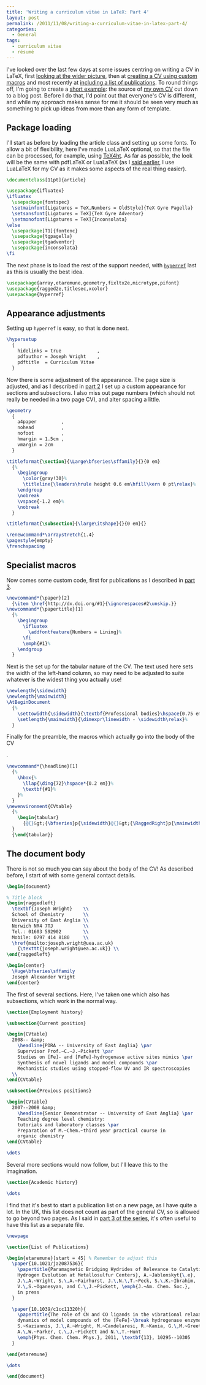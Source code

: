 ```yaml
---
title: 'Writing a curriculum vitae in LaTeX: Part 4'
layout: post
permalink: /2011/11/08/writing-a-curriculum-vitae-in-latex-part-4/
categories:
  - General
tags:
  - curriculum vitae
  - résumé
---
```

I've looked over the last few days at some issues centring on writing a CV in LaTeX, first [looking at the wider picture](/2011/11/05/writing-a-curriculum-vitae-in-latex-part-1/), then at [creating a CV using custom macros](/2011/11/06/writing-a-curriculum-vitae-in-latex-part-2/) and most recently at [including a list of publications](/2011/11/07/writing-a-curriculum-vitae-in-latex-part-3/). To round things off, I'm going to create a [short example](/wp-content/uploads/2011/11/cv.tex): the source of [my own CV](/wp-content/uploads/2011/11/cv.pdf) cut down to a blog post. Before I do that, I'd point out that everyone's CV is different, and while my approach makes sense for me it should be seen very much as something to pick up ideas from more than any form of template.

## Package loading

I'll start as before by loading the article class and setting up some fonts. To allow a bit of flexibility, here I've made LuaLaTeX optional, so that the file can be processed, for example, using [TeX4ht](https://tug.org/applications/tex4ht/mn.html). As far as possible, the look will be the same with pdfLaTeX or LuaLaTeX (as I [said earlier](/2011/11/06/writing-a-curriculum-vitae-in-latex-part-2/), I use LuaLaTeX for my CV as it makes some aspects of the real thing easier).

```latex
\documentclass[11pt]{article}

\usepackage{ifluatex}
\ifluatex
  \usepackage{fontspec}
  \setmainfont[Ligatures = TeX,Numbers = OldStyle]{TeX Gyre Pagella}
  \setsansfont[Ligatures = TeX]{TeX Gyre Adventor}
  \setmonofont[Ligatures = TeX]{Inconsolata}
\else
  \usepackage[T1]{fontenc}
  \usepackage{tgpagella}
  \usepackage{tgadventor}
  \usepackage{inconsolata}
\fi
```

The next phase is to load the rest of the support needed, with [`hyperref`](https://ctan.org/pkg/hyperref) last as this is usually the best idea.

```latex
\usepackage{array,etaremune,geometry,fixltx2e,microtype,pifont}
\usepackage{ragged2e,titlesec,xcolor}
\usepackage{hyperref}
```

## Appearance adjustments

Setting up `hyperref` is easy, so that is done next.

```latex
\hypersetup
  {
    hidelinks = true             ,
    pdfauthor = Joseph Wright    ,
    pdftitle  = Curriculum Vitae
  }
```

Now there is some adjustment of the appearance. The page size is adjusted, and as I described in [part 2](/2011/11/06/writing-a-curriculum-vitae-in-latex-part-2/) I set up a custom appearance for sections and subsections. I also miss out page numbers (which should not really be needed in a two page CV), and alter spacing a little.

<!-- {% raw %} -->
```latex
\geometry
  {
    a4paper         ,
    nohead          ,
    nofoot          ,
    hmargin = 1.5cm ,
    vmargin = 2cm
  }

\titleformat{\section}{\Large\bfseries\sffamily}{}{0 em}
  {%
    \begingroup
      \color{gray!30}%
      \titleline{\leaders\hrule height 0.6 em\hfill\kern 0 pt\relax}%
    \endgroup
    \nobreak
    \vspace{-1.2 em}%
    \nobreak
  }

\titleformat{\subsection}{\large\itshape}{}{0 em}{}

\renewcommand*\arraystretch{1.4}
\pagestyle{empty}
\frenchspacing
```
<!-- {% endraw %} -->

## Specialist macros

Now comes some custom code, first for publications as I described in [part 3](/2011/11/07/writing-a-curriculum-vitae-in-latex-part-3/).

<!-- {% raw %} -->
```latex
\newcommand*{\paper}[2]
  {\item \href{http://dx.doi.org/#1}{\ignorespaces#2\unskip.}}
\newcommand*{\papertitle}[1]
  {%
    \begingroup
      \ifluatex
        \addfontfeature{Numbers = Lining}%
      \fi
      \emph{#1}%
    \endgroup
  }
```
<!-- {% endraw %} -->

Next is the set up for the tabular nature of the CV. The text used here sets the width of the left-hand column, so may need to be adjusted to suite whatever is the widest thing you actually use!

<!-- {% raw %} -->
```latex
\newlength{\sidewidth}
\newlength{\mainwidth}
\AtBeginDocument
  {%
    \settowidth{\sidewidth}{\textbf{Professional bodies}\hspace{0.75 em}}%
    \setlength{\mainwidth}{\dimexpr\linewidth - \sidewidth\relax}%
  }
```
<!-- {% endraw %} -->

Finally for the preamble, the macros which actually go into the body of the CV
<!-- {% raw %} -->.

```latex
\newcommand*{\headline}[1]
  {%
    \hbox{%
      \llap{\ding{72}\hspace*{0.2 em}}%
      \textbf{#1}%
    }%
  }
\newenvironment{CVtable}
  {%
    \begin{tabular}
      {@{}&gt;{\bfseries}p{\sidewidth}@{}&gt;{\RaggedRight}p{\mainwidth}@{}}%
  }
  {\end{tabular}}
```
<!-- {% endraw %} -->

## The document body

There is not so much you can say about the body of the CV! As described before, I start of with some general contact details.

```latex
\begin{document}

% Title block
\begin{raggedleft}
  \textbf{Joseph Wright}    \\
  School of Chemistry       \\
  University of East Anglia \\
  Norwich NR4 7TJ           \\
  Tel.: 01603 592902        \\
  Mobile: 0797 414 8180     \\
  \href{mailto:joseph.wright@uea.ac.uk}
    {\texttt{joseph.wright@uea.ac.uk}} \\
\end{raggedleft}

\begin{center}
  \Huge\bfseries\sffamily
  Joseph Alexander Wright
\end{center}
```

The first of several sections. Here, I've taken one which also has subsections, which work in the normal way.

```latex
\section{Employment history}

\subsection{Current position}

\begin{CVtable}
  2008-- &amp;
    \headline{PDRA -- University of East Anglia} \par
    Supervisor Prof.~C.~J.~Pickett \par
    Studies on [Fe]- and [FeFe]-hydrogenase active sites mimics \par
    Synthesis of novel ligands and model compounds \par
    Mechanistic studies using stopped-flow UV and IR spectroscopies
  \\
\end{CVtable}

\subsection{Previous positions}

\begin{CVtable}
  2007--2008 &amp;
    \headline{Senior Demonstrator -- University of East Anglia} \par
    Teaching degree level chemistry:
    tutorials and laboratory classes \par
    Preparation of M.~Chem.~third year practical course in
    organic chemistry
\end{CVtable}

\dots
```

Several more sections would now follow, but I'll leave this to the imagination.

```latex
\section{Academic history}

\dots
```

I find that it's best to start a publication list on a new page, as I have quite a lot. In the UK, this list does not count as part of the general CV, so is allowed to go beyond two pages. As I said in [part 3 of the series](/2011/11/07/writing-a-curriculum-vitae-in-latex-part-3/), it's often useful to have this list as a separate file.

```latex
\newpage

\section{List of Publications}

\begin{etaremune}[start = 45] % Remember to adjust this
  \paper{10.1021/ja2087536}{
    \papertitle{Paramagnetic Bridging Hydrides of Relevance to Catalytic
    Hydrogen Evolution at Metallosulfur Centers}, A.~Jablonskyt{\.e},
    J.\,A.~Wright, S.\,A.~Fairhurst, J.\,N.\,T.~Peck, S.\,K.~Ibrahim,
    V.\,S.~Oganesyan, and C.\,J.~Pickett, \emph{J.~Am. Chem. Soc.},
    in press
  }

  \paper{10.1039/c1cc11320h}{
    \papertitle{The role of CN and CO ligands in the vibrational relaxation
    dynamics of model compounds of the [FeFe]-\break hydrogenase enzyme},
    S.~Kaziannis, J.\,A.~Wright, M.~Candelaresi, R.~Kania, G.\,M.~Greetham,
    A.\,W.~Parker, C.\,J.~Pickett and N.\,T.~Hunt
    \emph{Phys. Chem. Chem. Phys.}, 2011, \textbf{13}, 10295--10305
  }

\end{etaremune}

\dots

\end{document}
```
